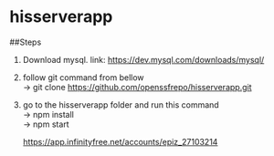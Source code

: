 # hisserverapp
##Steps  
1. Download mysql. link: https://dev.mysql.com/downloads/mysql/  
2. follow git command from bellow  
    -> git clone https://github.com/openssfrepo/hisserverapp.git  
3. go to the hisserverapp folder and run this command  
    -> npm install  
    -> npm start  
    
    https://app.infinityfree.net/accounts/epiz_27103214
